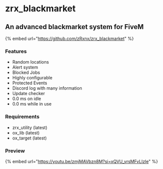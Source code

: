 # zrx\_blackmarket

## An advanced blackmarket system for FiveM

{% embed url="https://github.com/zRxnx/zrx_blackmarket" %}

### Features

* Random locations
* Alert system
* Blocked Jobs
* Highly configurable
* Protected Events
* Discord log with many information
* Update checker
* 0.0 ms on idle
* 0.0 ms while in use

### Requirements

* zrx\_utility (latest)
* ox\_lib (latest)
* ox\_target (latest)

### Preview

{% embed url="https://youtu.be/zmjMAVbzn8M?si=xQVU_vrsMFvLIzIe" %}
